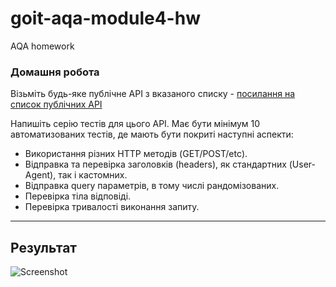 # goit-aqa-module4-hw
 AQA homework

### Домашня робота

Візьміть будь-яке публічне API з вказаного списку - [посилання на список публічних API](https://github.com/public-apis/public-apis)

Напишіть серію тестів для цього API. Має бути мінімум 10 автоматизованих тестів, де мають бути покриті наступні аспекти:

- Використання різних HTTP методів (GET/POST/etc).
- Відправка та перевірка заголовків (headers), як стандартних (User-Agent), так і кастомних.
- Відправка query параметрів, в тому числі рандомізованих.
- Перевірка тіла відповіді.
- Перевірка тривалості виконання запиту.

---

## Результат

![Screenshot](https://i.imgur.com/qOH5iPY.png)
